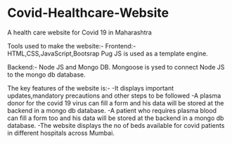 # Covid-Healthcare-Website
A health care website for Covid 19 in Maharashtra

Tools used to make the website:-
Frontend:- 
HTML,CSS,JavaScript,Bootsrap
Pug JS is used as a template engine.

Backend:-
Node JS and Mongo DB.
Mongoose is ysed to connect Node JS to the mongo db database.

The key features of the website is:-
-It displays important updates,mandatory precautions and other steps to be followed
-A plasma donor for the covid 19 virus can fill a form and his data will be stored at the backend in a mongo db database.
-A patient who requires plasma blood can fill a form too and his data will be stored at the backend in a mongo db database.
-The website displays the no of beds available for covid patients in different hospitals across Mumbai. 
